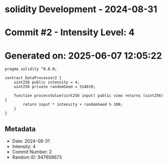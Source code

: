 ﻿# solidity Development - 2024-08-31
# Commit #2 - Intensity Level: 4
# Generated on: 2025-06-07 12:05:22
```solidity
pragma solidity ^0.8.0;

contract DataProcessor2 {
    uint256 public intensity = 4;
    uint256 private randomSeed = 514819;

    function processValue(uint256 input) public view returns (uint256) {
        return input * intensity + randomSeed % 100;
    }
}
```
## Metadata
- Date: 2024-08-31
- Intensity: 4
- Commit Number: 2
- Random ID: 947659673
